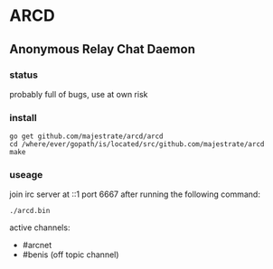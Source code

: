 # ARCD
## Anonymous Relay Chat Daemon

### status

probably full of bugs, use at own risk

### install

    go get github.com/majestrate/arcd/arcd
    cd /where/ever/gopath/is/located/src/github.com/majestrate/arcd 
    make
### useage

join irc server at ::1 port 6667 after running the following command:

    ./arcd.bin 

active channels: 

* #arcnet
* #benis (off topic channel)

